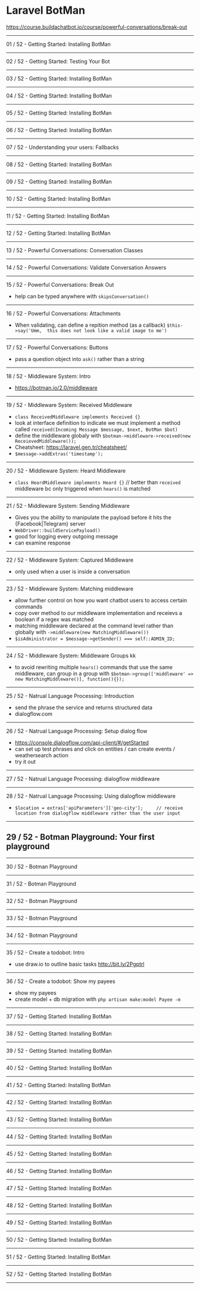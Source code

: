 # Laravel BotMan #
https://course.buildachatbot.io/course/powerful-conversations/break-out

----
01 / 52 - Getting Started: Installing BotMan

----
02 / 52 - Getting Started: Testing Your Bot

----
03 / 52 - Getting Started: Installing BotMan

----
04 / 52 - Getting Started: Installing BotMan

----
05 / 52 - Getting Started: Installing BotMan

----
06 / 52 - Getting Started: Installing BotMan

----
07 / 52 - Understanding your users: Fallbacks

----
08 / 52 - Getting Started: Installing BotMan

----
09 / 52 - Getting Started: Installing BotMan

----
10 / 52 - Getting Started: Installing BotMan

----
11 / 52 - Getting Started: Installing BotMan

----
12 / 52 - Getting Started: Installing BotMan

----
13 / 52 - Powerful Conversations: Conversation Classes

----
14 / 52 - Powerful Conversations: Validate Conversation Answers

----
15 / 52 - Powerful Conversations: Break Out
- help can be typed anywhere with `skipsConversation()`

----
16 / 52 - Powerful Conversations: Attachments
- When validating, can define a repition method (as a callback) `$this->say('Umm,  this does not look like a valid image to me')`

----
17 / 52 - Powerful Conversations: Buttons
- pass a question object into `ask()` rather than a string

----
18 / 52 - Middleware System: Intro
- https://botman.io/2.0/middleware

----
19 / 52 - Middleware System: Received Middleware
- `class ReceivedMiddleware implements Received {}`
- look at interface definition to indicate we must implement a method called `received(Incoming Message $message, $next, BotMan $bot)`
- define the middleware globaly with `$botman->middleware->received(new ReceievedMiddleware());`
- Cheatsheet: https://laravel.gen.tr/cheatsheet/
- `$message->addExtras('timestamp');`

----
20 / 52 - Middleware System: Heard Middleware

- `class HeardMiddleware implements Heard {}`   // better than `received` middleware bc only triggered when `hears()` is matched 

----
21 / 52 - Middleware System: Sending Middleware

- Gives you the ability to manipulate the payload before it hits the {Facebook|Telegram} server
- `WebDriver::buildServicePayload()`
- good for logging every outgoing message
- can examine response

----
22 / 52 - Middleware System: Captured Middleware
- only used when a user is inside a conversation 

----
23 / 52 - Middleware System: Matching middleware
- allow further control on how you want chatbot users to access certain commands
- copy over method to our middleware implementation and receievs a boolean if a regex was matched
- matching middleware declared at the command level rather than globally with `->middleware(new MatchingMiddleware())`
- `$isAdministrator = $message->getSender() === self::ADMIN_ID;` 

----
24 / 52 - Middleware System: Middleware Groups
kk
- to avoid rewriting multiple `hears()` commands that use the same middleware, can group in a group with `$botman->group(['middleware' => new MatchingMiddleware()], function(){});`

----
25 / 52 - Natrual Language Processing: Introduction

- send the phrase the service and returns structured data
- dialogflow.com

----
26 / 52 - Natrual Language Processing: Setup dialog flow
- https://console.dialogflow.com/api-client/#/getStarted
- can set up test phrases and click on entities / can create events /  weathersearch action
- try it out

----
27 / 52 - Natrual Language Processing: dialogflow middleware

----
28 / 52 - Natrual Language Processing: Using dialogflow middleware
- `$location = extras['apiParameters']['geo-city'];     // receive location from dialogflow middleware rather than the user input`

----
29 / 52 - Botman Playground: Your first playground
- 

----
30 / 52 - Botman Playground

----
31 / 52 - Botman Playground

----
32 / 52 - Botman Playground

----
33 / 52 - Botman Playground

----
34 / 52 - Botman Playground

----
35 / 52 - Create a todobot: Intro
- use draw.io to outline basic tasks http://bit.ly/2Pgptrl

----
36 / 52 - Create a todobot: Show my payees
- show my payees
- create model + db migration with `php artisan make:model Payee -m`

----
37 / 52 - Getting Started: Installing BotMan

----
38 / 52 - Getting Started: Installing BotMan

----
39 / 52 - Getting Started: Installing BotMan

----
40 / 52 - Getting Started: Installing BotMan

----
41 / 52 - Getting Started: Installing BotMan

----
42 / 52 - Getting Started: Installing BotMan

----
43 / 52 - Getting Started: Installing BotMan

----
44 / 52 - Getting Started: Installing BotMan

----
45 / 52 - Getting Started: Installing BotMan

----
46 / 52 - Getting Started: Installing BotMan

----
47 / 52 - Getting Started: Installing BotMan

----
48 / 52 - Getting Started: Installing BotMan

----
49 / 52 - Getting Started: Installing BotMan

----
50 / 52 - Getting Started: Installing BotMan

----
51 / 52 - Getting Started: Installing BotMan

----
52 / 52 - Getting Started: Installing BotMan

----


